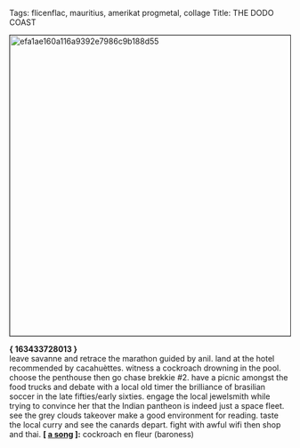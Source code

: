 Tags: flicenflac, mauritius, amerikat progmetal, collage
Title: THE DODO COAST
  
<img src="https://objects.hbvu.su/blotpix/2017/07/19.jpeg" width=540 height=540 alt="efa1ae160a116a9392e7986c9b188d55" border=1></p>
**{ 163433728013 }**   
leave savanne and retrace the marathon guided by anil. land at the hotel recommended by cacahuèttes. witness a cockroach drowning in the pool. choose the penthouse then go chase brekkie #2\. have a picnic amongst the food trucks and debate with a local old timer the brilliance of brasilian soccer in the late fifties/early sixties. engage the local jewelsmith while trying to convince her that the Indian pantheon is indeed just a space fleet. see the grey clouds takeover make a good environment for reading. taste the local curry and see the canards depart. fight with awful wifi then shop and thai.
**[ [a song](https://open.spotify.com/track/7i8qsWg6FJOyiE90o4AMNh) ]:** cockroach en fleur (baroness)